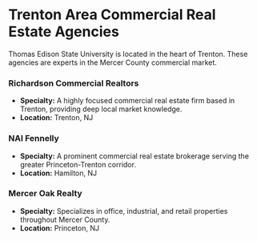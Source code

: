# Trenton Area Commercial Real Estate Agencies

Thomas Edison State University is located in the heart of Trenton. These agencies are experts in the Mercer County commercial market.

### Richardson Commercial Realtors
*   **Specialty:** A highly focused commercial real estate firm based in Trenton, providing deep local market knowledge.
*   **Location:** Trenton, NJ

### NAI Fennelly
*   **Specialty:** A prominent commercial real estate brokerage serving the greater Princeton-Trenton corridor.
*   **Location:** Hamilton, NJ

### Mercer Oak Realty
*   **Specialty:** Specializes in office, industrial, and retail properties throughout Mercer County.
*   **Location:** Princeton, NJ
